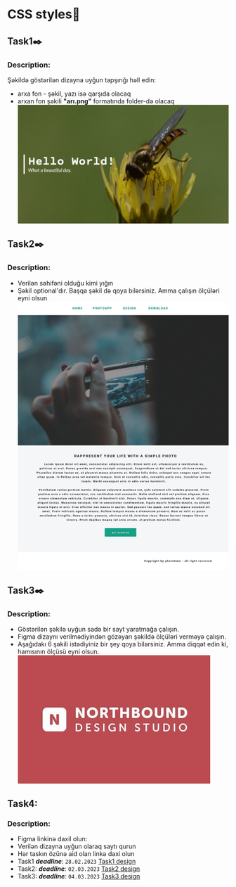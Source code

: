 # CSS styles🎨

## Task1✒️
### Description: 
Şəkildə göstərilən dizayna uyğun tapşırığı həll edin:
* arxa fon - şəkil, yazı isə qarşıda olacaq
* arxan fon şəkili **"arı.png"** formatında folder-də olacaq
![Task1](Task1.jpg)

## Task2✒️
### Description:
* Verilən səhifəni olduğu kimi yığın
* Şəkil optional'dır. Başqa şəkil də qoya bilərsiniz. Amma çalışın ölçüləri eyni olsun
![Task2](Task2.jpg)


## Task3✒️
### Description:
* Göstərilən şəkilə uyğun sadə bir sayt yaratmağa çalışın.
* Figma dizaynı verilmədiyindən gözəyarı şəkildə ölçüləri verməyə çalışın.
* Aşağıdakı 6 şəkili istədiyiniz bir şey qoya bilərsiniz. Amma diqqət edin ki, hamısının ölçüsü eyni olsun.
![Project](shots-page.jpg)

## Task4:
### Description:
- Figma linkinə daxil olun:
- Verilən dizayna uyğun olaraq saytı qurun
- Hər taskın özünə aid olan linkə daxi olun
- Task1 ***deadline***: `28.02.2023` [Task1 design](https://www.figma.com/file/hjSmIcOfggQUyEKBPBLe1O/Task1?node-id=0%3A1&t=YIYZkI8wzqlEfsFa-1)
- Task2: ***deadline***: `02.03.2023`
[Task2 design](https://www.figma.com/file/5Qk2dJTWfkRr6d6McmRHKj/Task2?node-id=0%3A1&t=Hlhjl0kRbFW889Y8-1)
- Task3: ***deadline***: `04.03.2023`
[Task3 design](https://www.figma.com/file/epjTHFDjXsqnLlCaInu1aE/Task3?node-id=0%3A1&t=kv6DqDGV4StojY7W-1)
